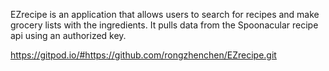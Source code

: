 EZrecipe is an application that allows users to search for recipes and make grocery lists with the ingredients. 
It pulls data from the Spoonacular recipe api using an authorized key.

https://gitpod.io/#https://github.com/rongzhenchen/EZrecipe.git
